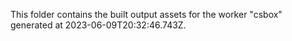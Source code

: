 This folder contains the built output assets for the worker "csbox" generated at 2023-06-09T20:32:46.743Z.